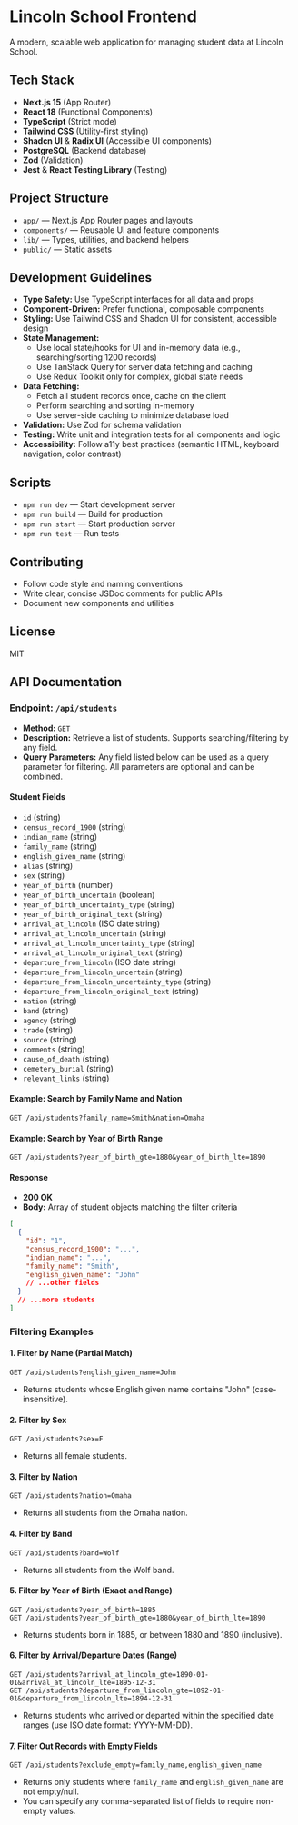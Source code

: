 # Lincoln School Frontend

A modern, scalable web application for managing student data at Lincoln School.

## Tech Stack

- **Next.js 15** (App Router)
- **React 18** (Functional Components)
- **TypeScript** (Strict mode)
- **Tailwind CSS** (Utility-first styling)
- **Shadcn UI** & **Radix UI** (Accessible UI components)
- **PostgreSQL** (Backend database)
- **Zod** (Validation)
- **Jest** & **React Testing Library** (Testing)

## Project Structure

- `app/` — Next.js App Router pages and layouts
- `components/` — Reusable UI and feature components
- `lib/` — Types, utilities, and backend helpers
- `public/` — Static assets

## Development Guidelines

- **Type Safety:** Use TypeScript interfaces for all data and props
- **Component-Driven:** Prefer functional, composable components
- **Styling:** Use Tailwind CSS and Shadcn UI for consistent, accessible design
- **State Management:**
  - Use local state/hooks for UI and in-memory data (e.g., searching/sorting 1200 records)
  - Use TanStack Query for server data fetching and caching
  - Use Redux Toolkit only for complex, global state needs
- **Data Fetching:**
  - Fetch all student records once, cache on the client
  - Perform searching and sorting in-memory
  - Use server-side caching to minimize database load
- **Validation:** Use Zod for schema validation
- **Testing:** Write unit and integration tests for all components and logic
- **Accessibility:** Follow a11y best practices (semantic HTML, keyboard navigation, color contrast)

## Scripts

- `npm run dev` — Start development server
- `npm run build` — Build for production
- `npm run start` — Start production server
- `npm run test` — Run tests

## Contributing

- Follow code style and naming conventions
- Write clear, concise JSDoc comments for public APIs
- Document new components and utilities

## License

MIT

## API Documentation

### Endpoint: `/api/students`

- **Method:** `GET`
- **Description:** Retrieve a list of students. Supports searching/filtering by any field.
- **Query Parameters:** Any field listed below can be used as a query parameter for filtering. All parameters are optional and can be combined.

#### Student Fields

- `id` (string)
- `census_record_1900` (string)
- `indian_name` (string)
- `family_name` (string)
- `english_given_name` (string)
- `alias` (string)
- `sex` (string)
- `year_of_birth` (number)
- `year_of_birth_uncertain` (boolean)
- `year_of_birth_uncertainty_type` (string)
- `year_of_birth_original_text` (string)
- `arrival_at_lincoln` (ISO date string)
- `arrival_at_lincoln_uncertain` (string)
- `arrival_at_lincoln_uncertainty_type` (string)
- `arrival_at_lincoln_original_text` (string)
- `departure_from_lincoln` (ISO date string)
- `departure_from_lincoln_uncertain` (string)
- `departure_from_lincoln_uncertainty_type` (string)
- `departure_from_lincoln_original_text` (string)
- `nation` (string)
- `band` (string)
- `agency` (string)
- `trade` (string)
- `source` (string)
- `comments` (string)
- `cause_of_death` (string)
- `cemetery_burial` (string)
- `relevant_links` (string)

#### Example: Search by Family Name and Nation

```
GET /api/students?family_name=Smith&nation=Omaha
```

#### Example: Search by Year of Birth Range

```
GET /api/students?year_of_birth_gte=1880&year_of_birth_lte=1890
```

#### Response

- **200 OK**
- **Body:** Array of student objects matching the filter criteria

```json
[
  {
    "id": "1",
    "census_record_1900": "...",
    "indian_name": "...",
    "family_name": "Smith",
    "english_given_name": "John"
    // ...other fields
  }
  // ...more students
]
```

### Filtering Examples

#### 1. Filter by Name (Partial Match)

```
GET /api/students?english_given_name=John
```

- Returns students whose English given name contains "John" (case-insensitive).

#### 2. Filter by Sex

```
GET /api/students?sex=F
```

- Returns all female students.

#### 3. Filter by Nation

```
GET /api/students?nation=Omaha
```

- Returns all students from the Omaha nation.

#### 4. Filter by Band

```
GET /api/students?band=Wolf
```

- Returns all students from the Wolf band.

#### 5. Filter by Year of Birth (Exact and Range)

```
GET /api/students?year_of_birth=1885
GET /api/students?year_of_birth_gte=1880&year_of_birth_lte=1890
```

- Returns students born in 1885, or between 1880 and 1890 (inclusive).

#### 6. Filter by Arrival/Departure Dates (Range)

```
GET /api/students?arrival_at_lincoln_gte=1890-01-01&arrival_at_lincoln_lte=1895-12-31
GET /api/students?departure_from_lincoln_gte=1892-01-01&departure_from_lincoln_lte=1894-12-31
```

- Returns students who arrived or departed within the specified date ranges (use ISO date format: YYYY-MM-DD).

#### 7. Filter Out Records with Empty Fields

```
GET /api/students?exclude_empty=family_name,english_given_name
```

- Returns only students where `family_name` and `english_given_name` are not empty/null.
- You can specify any comma-separated list of fields to require non-empty values.
